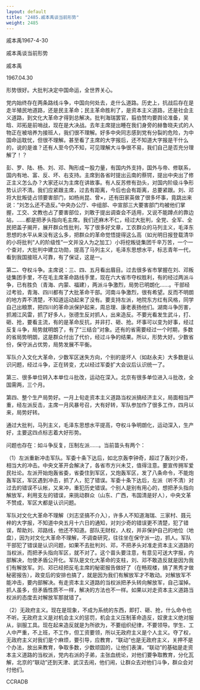 ```yaml
---
layout: default
title: "2485.戚本禹谈当前形势"
weight: 2485
---
```


戚本禹1967-4-30

戚本禹谈当前形势

戚本禹

1967.04.30

形势很好。大批判决定中国命运，全世界关心。

党内始终存在两条路线斗争，中国向何处去，走什么道路。历史上，抗战后存在是走半殖民地道路，还是民主革命；民主革命胜利了，是资本主义道路，还是社会主义道路，到文化大革命才得到总解决。批判海瑞罢官，翦伯赞均要舆论准备，吴晗、邓拓是前哨战，现在是大决战。去年主席提出睡在我们身旁的赫鲁晓夫式的人物正在被培养为接班人，我们很不理解。好多中央同志感到党有分裂的危险，为中国命运耽忧，但很不理解。甚至看了主席的大字报后，还不知道大字报是干什么的，说的是谁？还有人至今仍不知，可见理解大斗争很不易，我们自己是否充分理解了！？

彭、罗、陆、杨、刘、邓、陶形成一股力量，有国内外支持，国外与帝、修联系，国内有地、富、反、坏、右支持。主席到各省时提出云南的蔡锷，提出中央出了修正主义怎么办？大家还以为主席在讲故事。有人反苏修有劲头，对国内阶级斗争形势认识不清。我们应紧跟主席，过去有距离，今后也会有距离，总要紧跟。刘、邓将大批叛徒占领要害部门，如杨尚昆、曾×，还有田家英做了很多坏事，竟跳出来说：“刘怎么还不造反。”中央办公厅、中组部、中宣部三大要害部门均被他们掌握，工交、文教也占了要害部位，刘敢于提出调查会不适用，又说不能蹲点的靠边站，……都是把矛头指向毛主席。我们还麻木不仁，经过大批判，全党、全军、全民把盖子揭开，展开群众性批判，写了很多好文章，工农群众的马列主义，毛泽东思想的水平从来没有这么多，把群众的革命觉悟提得这么高（如光明日报登载清华的小将批判“人的阶级性”一文并没人为之加工）小将挖叛徒集团千辛万苦，一个一个查对，大批判中建立功勋，提高了马列主义，毛泽东思想水平，标志青年一代，看到我国接班人可靠，有了保证，这是一。

第二、夺权斗争。主席说：三、四、五月看出眉目。过去很多省市掌握在刘、邓叛徒集团手里，不在毛主席革命路线手里，现在六大省市夺权胜利，有的经过两派斗争，已有胜负（青海、内蒙、福建），两派斗争激烈，局势已明朗化……。干部经过考验，青海、四川都有了大批革命干部。河南斗争激烈，很有希望。反而不明朗的地方弄不清楚，不知道运动起来了没有。要支持左派，地院东方红有风格，同学自己出粮票，把四川的革命派保护起来，周总理、康老表扬他们。湖南斗争厉害，抓湘江风雷，抓了好多人，张德生反对抓人，出来造反。不要光看发生武斗，打、砸、抢，要看主流，有的是革命反抗，并非打、砸、抢。坏事可以变为好事，经过反复斗争，局势就明朗了，有了“三结合”对象。还有的省需要经过一个时期，多数的省局势明朗，这是群众付出了代价，经过斗争的结果。所以，形势大好。少数省份，保守派占优势，局势发展不平衡。

军队介入文化大革命，少数军区迷失方向，个别的是坏人（如赵永夫）大多数是认识问题，经过斗争，正在转变，尤以经过军委扩大会议后认识统一了。

第三、很多单位转入本单位斗批改，运动在深入。北京有很多单位进入斗批改，全国需两，三个月。

第四、整个生产局势好。一月上旬走资本主义道路当权派搞经济主义，局面相当严重，经左派反击，主席一月风暴号召，大有好转，军队参加作了很多工作，四月以来，局势好转。

通过大批判，马列主义，毛泽东思想水平提高，夺权斗争明朗化，运动深入，生产好，主要这四点标志着大好形势。

问题也存在：如斗争反复，压制左派……。当前苗头有两个：

（1）左派重新冲击军队。军委十条下达后，如北京轰李钟奇，超过了轰刘少奇，相当大的冲击。中央文革开会解决了，各省市方兴未艾，值得注意。要宣传拥军爱民社论。左派开始炮轰省委，省委住到军区，又炮轰军区，发了八条命令，不能炮轰军区，军区遇到冲击，抓了人，犯了错误。军委十条下达后，左派（听不清）对过去的错误不认帐，又来冲，重犯历史错误。个别人是别有用心的，想把矛头指向解放军，利用支左的错误，来挑动群众（山东、广西，韦国清是好人），中央文革不赞成，军区大都是认识问题。

军队对文化大革命不理解（刘志坚搞不介入），许多人不知道海瑞、三家村、聂元梓的大字报，不知道中央五月十六日的通知，对刘少奇的错误更不清楚，犯了错误，帮助刘、邓路线，他还不知道。部队无财权，人权，并非保护自己的地位（地盘），因为对文化大革命不理解，不调查研究，往往坐在保守派一边，抓人。军队干部犯了错误是认识问题，如果不去批判刘、邓，不把矛头对准走资本主义道路的当权派，而把矛头指向军区，就不对了。这个苗头要注意，有意见可送大字报，内部解决，勿使矛盾公开化。军队是文化大革命的支柱，刘、邓不敢造反就是因为我们有解放军。刘、邓已经把反毛主席的秘密报告做好了（在畅观楼，搞了黑秀才做秘密报告），政变后的安排也搞了，就是因为我们有解放军才不敢动。对解放军不能冲击，要内部解决。有走资本主义道路的当权派把矛头转向解放军，自己溜掉。抓人虽多，但矛盾性质不一样，解决的方法也不一样。如果以对走资本主义道路当权派的态度去对解放军那就错了。

（2）无政府主义。现在是现象，不成为系统的东西，即打、砸、抢，什么命令也不听。无政府主义是对机会主义的惩罚，机会主义压制革命造反，奴隶主义绝对服从，驯服工具。现在起来造反就是为所欲为，不要组织纪律，不要领导。学生、工人中严重，不上班，不工作，但工资要领，所以无政府主义是个人主义。夺了权，无政府主义对我们是个麻烦，要引导，应教育，“联动”也是无政府主义，关押不是个办法，放出来教育，争取多数，少数顽固的，让他们表演，“联动”的基础是走资本主义道路的当权派，党内右派的子弟，主张血统论，对他们要争取教育，分化瓦解，北京的“联动”还到天津、武汉去闹，他们闹，让群众去对他们斗争，群众会对付他们。

CCRADB

